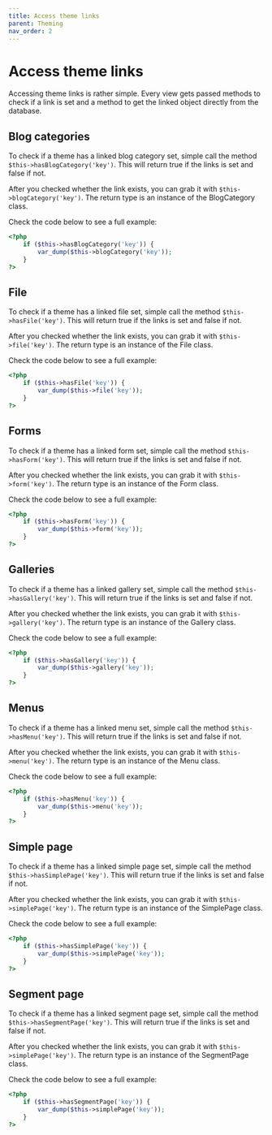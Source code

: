 ```yaml
---
title: Access theme links
parent: Theming
nav_order: 2
---
```


# Access theme links

Accessing theme links is rather simple. Every view gets passed methods to check if a link is set and a method to get the
linked object directly from the database.

## Blog categories

To check if a theme has a linked blog category set, simple call the method `$this->hasBlogCategory('key')`. This will
return true if the links is set and false if not.

After you checked whether the link exists, you can grab it with `$this->blogCategory('key')`. The return type is an
instance of the BlogCategory class.

Check the code below to see a full example:

```php
<?php
    if ($this->hasBlogCategory('key')) {
        var_dump($this->blogCategory('key'));
    }
?>
```

## File

To check if a theme has a linked file set, simple call the method `$this->hasFile('key')`. This will return true if the
links is set and false if not.

After you checked whether the link exists, you can grab it with `$this->file('key')`. The return type is an instance of
the File class.

Check the code below to see a full example:

```php
<?php
    if ($this->hasFile('key')) {
        var_dump($this->file('key'));
    }
?>
```

## Forms

To check if a theme has a linked form set, simple call the method `$this->hasForm('key')`. This will return true if the
links is set and false if not.

After you checked whether the link exists, you can grab it with `$this->form('key')`. The return type is an instance of
the Form class.

Check the code below to see a full example:

```php
<?php
    if ($this->hasForm('key')) {
        var_dump($this->form('key'));
    }
?>
```

## Galleries

To check if a theme has a linked gallery set, simple call the method `$this->hasGallery('key')`. This will return true
if the links is set and false if not.

After you checked whether the link exists, you can grab it with `$this->gallery('key')`. The return type is an instance
of the Gallery class.

Check the code below to see a full example:

```php
<?php
    if ($this->hasGallery('key')) {
        var_dump($this->gallery('key'));
    }
?>
```

## Menus

To check if a theme has a linked menu set, simple call the method `$this->hasMenu('key')`. This will return true if the
links is set and false if not.

After you checked whether the link exists, you can grab it with `$this->menu('key')`. The return type is an instance
of the Menu class.

Check the code below to see a full example:

```php
<?php
    if ($this->hasMenu('key')) {
        var_dump($this->menu('key'));
    }
?>
```

## Simple page

To check if a theme has a linked simple page set, simple call the method `$this->hasSimplePage('key')`. This will return
true if the links is set and false if not.

After you checked whether the link exists, you can grab it with `$this->simplePage('key')`. The return type is an
instance of the SimplePage class.

Check the code below to see a full example:

```php
<?php
    if ($this->hasSimplePage('key')) {
        var_dump($this->simplePage('key'));
    }
?>
```

## Segment page

To check if a theme has a linked segment page set, simple call the method `$this->hasSegmentPage('key')`. This will
return
true if the links is set and false if not.

After you checked whether the link exists, you can grab it with `$this->simplePage('key')`. The return type is an
instance of the SegmentPage class.

Check the code below to see a full example:

```php
<?php
    if ($this->hasSegmentPage('key')) {
        var_dump($this->simplePage('key'));
    }
?>
```
